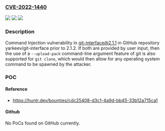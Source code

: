 ### [CVE-2022-1440](https://cve.mitre.org/cgi-bin/cvename.cgi?name=CVE-2022-1440)
![](https://img.shields.io/static/v1?label=Product&message=yarkeev%2Fgit-interface&color=blue)
![](https://img.shields.io/static/v1?label=Version&message=n%2Fa&color=blue)
![](https://img.shields.io/static/v1?label=Vulnerability&message=CWE-78%20Improper%20Neutralization%20of%20Special%20Elements%20used%20in%20an%20OS%20Command&color=brighgreen)

### Description

Command Injection vulnerability in git-interface@2.1.1 in GitHub repository yarkeev/git-interface prior to 2.1.2. If both are provided by user input, then the use of a `--upload-pack` command-line argument feature of git is also supported for `git clone`, which would then allow for any operating system command to be spawned by the attacker.

### POC

#### Reference
- https://huntr.dev/bounties/cdc25408-d3c1-4a9d-bb45-33b12a715ca1

#### Github
No PoCs found on GitHub currently.

